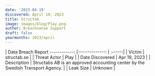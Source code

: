 ```yaml
---
date: '2023-04-19'
discovered: April 19, 2023
title: Structab
image: images/blog/Play.png
author: Breachsense Support
draft: false
yearmonths: 2023/april
---
```



| Data Breach Report
------------:     |:-------------:    | :-----:|
| Victim      | structab.se      | 
| Threat Actor      | Play      | 
| Date Discovered      | Apr 19, 2023      | 
| Description      | Structabs AB is an approved accounting center by the Swedish Transport Agency.      | 
| Leak Size      | Unknown      | 

